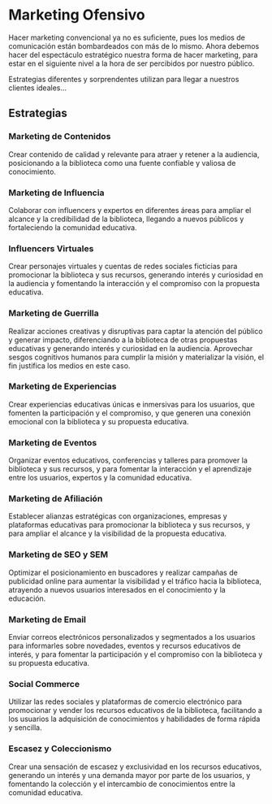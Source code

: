 # Marketing Ofensivo

Hacer marketing convencional ya no es suficiente, pues los medios de comunicación están bombardeados con más de lo mismo. Ahora debemos hacer del espectáculo estratégico nuestra forma de hacer marketing, para estar en el siguiente nivel a la hora de ser percibidos por nuestro público.

Estrategias diferentes y sorprendentes utilizan para llegar a nuestros clientes ideales...

## Estrategias

### Marketing de Contenidos
Crear contenido de calidad y relevante para atraer y retener a la audiencia, posicionando a la biblioteca como una fuente confiable y valiosa de conocimiento.

### Marketing de Influencia
Colaborar con influencers y expertos en diferentes áreas para ampliar el alcance y la credibilidad de la biblioteca, llegando a nuevos públicos y fortaleciendo la comunidad educativa.

### Influencers Virtuales
Crear personajes virtuales y cuentas de redes sociales ficticias para promocionar la biblioteca y sus recursos, generando interés y curiosidad en la audiencia y fomentando la interacción y el compromiso con la propuesta educativa.

### Marketing de Guerrilla
Realizar acciones creativas y disruptivas para captar la atención del público y generar impacto, diferenciando a la biblioteca de otras propuestas educativas y generando interés y curiosidad en la audiencia. Aprovechar sesgos cognitivos humanos para cumplir la misión y materializar la visión, el fin justifica los medios en este caso.

### Marketing de Experiencias
Crear experiencias educativas únicas e inmersivas para los usuarios, que fomenten la participación y el compromiso, y que generen una conexión emocional con la biblioteca y su propuesta educativa.

### Marketing de Eventos
Organizar eventos educativos, conferencias y talleres para promover la biblioteca y sus recursos, y para fomentar la interacción y el aprendizaje entre los usuarios, expertos y la comunidad educativa.

### Marketing de Afiliación
Establecer alianzas estratégicas con organizaciones, empresas y plataformas educativas para promocionar la biblioteca y sus recursos, y para ampliar el alcance y la visibilidad de la propuesta educativa.

### Marketing de SEO y SEM
Optimizar el posicionamiento en buscadores y realizar campañas de publicidad online para aumentar la visibilidad y el tráfico hacia la biblioteca, atrayendo a nuevos usuarios interesados en el conocimiento y la educación.

### Marketing de Email
Enviar correos electrónicos personalizados y segmentados a los usuarios para informarles sobre novedades, eventos y recursos educativos de interés, y para fomentar la participación y el compromiso con la biblioteca y su propuesta educativa.

### Social Commerce
Utilizar las redes sociales y plataformas de comercio electrónico para promocionar y vender los recursos educativos de la biblioteca, facilitando a los usuarios la adquisición de conocimientos y habilidades de forma rápida y sencilla.

### Escasez y Coleccionismo
Crear una sensación de escasez y exclusividad en los recursos educativos, generando un interés y una demanda mayor por parte de los usuarios, y fomentando la colección y el intercambio de conocimientos entre la comunidad educativa.